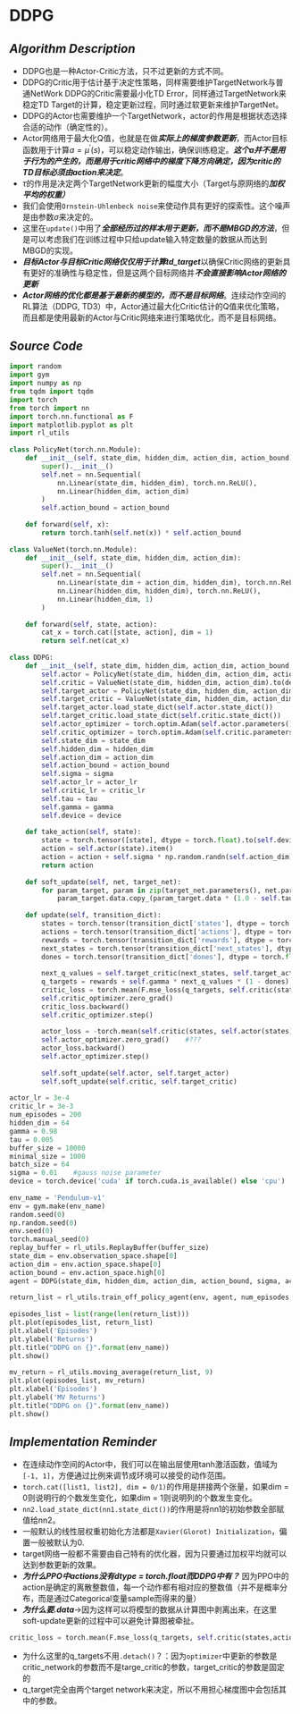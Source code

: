 # DDPG
## ***Algorithm Description***
- DDPG也是一种Actor-Critic方法，只不过更新的方式不同。
- DDPG的Critic用于估计基于决定性策略，同样需要维护TargetNetwork与普通NetWork DDPG的Critic需要最小化TD Error，同样通过TargetNetwork来稳定TD Target的计算，稳定更新过程，同时通过软更新来维护TargetNet。
- DDPG的Actor也需要维护一个TargetNetwork，actor的作用是根据状态选择合适的动作（确定性的）。
- Actor网络用于最大化Q值，也就是在做***实际上的梯度参数更新***，而Actor目标函数用于计算$a = \mu^\prime(s)$，可以稳定动作输出，确保训练稳定。***这个a并不是用于行为的产生的，而是用于critic网络中的梯度下降方向确定，因为critic的TD目标必须由action来决定***。
- $\tau$的作用是决定两个TargetNetwork更新的幅度大小（Target与原网络的***加权平均的权重）***
- 我们会使用`Ornstein-Uhlenbeck noise`来使动作具有更好的探索性。这个噪声是由参数$\sigma$来决定的。
- 这里在`update()`中用了***全部经历过的样本用于更新，而不是MBGD的方法***，但是可以考虑我们在训练过程中只给update输入特定数量的数据从而达到MBGD的实现。
- ***目标Actor与目标Critic网络仅仅用于计算td_target***以确保Critic网络的更新具有更好的准确性与稳定性，但是这两个目标网络并***不会直接影响Actor网络的更新***
- ***Actor网络的优化都是基于最新的模型的，而不是目标网络***。连续动作空间的RL算法（DDPG, TD3）中，Actor通过最大化Critic估计的Q值来优化策略，而且都是使用最新的Actor与Critic网络来进行策略优化，而不是目标网络。
## ***Source Code***
```python
import random  
import gym  
import numpy as np  
from tqdm import tqdm  
import torch  
from torch import nn  
import torch.nn.functional as F  
import matplotlib.pyplot as plt  
import rl_utils  
  
class PolicyNet(torch.nn.Module):  
    def __init__(self, state_dim, hidden_dim, action_dim, action_bound):  
        super().__init__()  
        self.net = nn.Sequential(  
            nn.Linear(state_dim, hidden_dim), torch.nn.ReLU(),  
            nn.Linear(hidden_dim, action_dim)  
        )  
        self.action_bound = action_bound  
  
    def forward(self, x):  
        return torch.tanh(self.net(x)) * self.action_bound  
  
class ValueNet(torch.nn.Module):  
    def __init__(self, state_dim, hidden_dim, action_dim):  
        super().__init__()  
        self.net = nn.Sequential(  
            nn.Linear(state_dim + action_dim, hidden_dim), torch.nn.ReLU(),  
            nn.Linear(hidden_dim, hidden_dim), torch.nn.ReLU(),  
            nn.Linear(hidden_dim, 1)  
        )  
  
    def forward(self, state, action):  
        cat_x = torch.cat([state, action], dim = 1)  
        return self.net(cat_x)  
  
class DDPG:  
    def __init__(self, state_dim, hidden_dim, action_dim, action_bound, sigma, actor_lr, critic_lr, tau, gamma, device):  
        self.actor = PolicyNet(state_dim, hidden_dim, action_dim, action_bound).to(device)  
        self.critic = ValueNet(state_dim, hidden_dim, action_dim).to(device)  
        self.target_actor = PolicyNet(state_dim, hidden_dim, action_dim, action_bound).to(device)  
        self.target_critic = ValueNet(state_dim, hidden_dim, action_dim).to(device)  
        self.target_actor.load_state_dict(self.actor.state_dict())  
        self.target_critic.load_state_dict(self.critic.state_dict())  
        self.actor_optimizer = torch.optim.Adam(self.actor.parameters(), lr = actor_lr)  
        self.critic_optimizer = torch.optim.Adam(self.critic.parameters(), lr = critic_lr)  
        self.state_dim = state_dim  
        self.hidden_dim = hidden_dim  
        self.action_dim = action_dim  
        self.action_bound = action_bound  
        self.sigma = sigma  
        self.actor_lr = actor_lr  
        self.critic_lr = critic_lr  
        self.tau = tau  
        self.gamma = gamma  
        self.device = device  
  
    def take_action(self, state):  
        state = torch.tensor([state], dtype = torch.float).to(self.device)  #为什么要转换成torch上的向量？？  
        action = self.actor(state).item()  
        action = action + self.sigma * np.random.randn(self.action_dim) #add noise to action  
        return action  
  
    def soft_update(self, net, target_net):  
        for param_target, param in zip(target_net.parameters(), net.parameters()):  
            param_target.data.copy_(param_target.data * (1.0 - self.tau) + param.data * self.tau)   #为什么要.data？  
  
    def update(self, transition_dict):  
        states = torch.tensor(transition_dict['states'], dtype = torch.float).to(self.device)  
        actions = torch.tensor(transition_dict['actions'], dtype = torch.float).view(-1, 1).to(self.device) #why dtype?  
        rewards = torch.tensor(transition_dict['rewards'], dtype = torch.float).view(-1, 1).to(self.device)  
        next_states = torch.tensor(transition_dict['next_states'], dtype = torch.float).to(self.device)  
        dones = torch.tensor(transition_dict['dones'], dtype = torch.float).view(-1, 1).to(self.device)  
  
        next_q_values = self.target_critic(next_states, self.target_actor(next_states)) #q(s, a)  
        q_targets = rewards + self.gamma * next_q_values * (1 - dones)  #the values here are all estimated by target_net  
        critic_loss = torch.mean(F.mse_loss(q_targets, self.critic(states, actions)))  
        self.critic_optimizer.zero_grad()  
        critic_loss.backward()  
        self.critic_optimizer.step()  
  
        actor_loss = -torch.mean(self.critic(states, self.actor(states)))  
        self.actor_optimizer.zero_grad()    #???  
        actor_loss.backward()  
        self.actor_optimizer.step()  
  
        self.soft_update(self.actor, self.target_actor)  
        self.soft_update(self.critic, self.target_critic)  
  
actor_lr = 3e-4  
critic_lr = 3e-3  
num_episodes = 200  
hidden_dim = 64  
gamma = 0.98  
tau = 0.005  
buffer_size = 10000  
minimal_size = 1000  
batch_size = 64  
sigma = 0.01    #gauss noise parameter  
device = torch.device('cuda' if torch.cuda.is_available() else 'cpu')  
  
env_name = 'Pendulum-v1'  
env = gym.make(env_name)  
random.seed(0)  
np.random.seed(0)  
env.seed(0)  
torch.manual_seed(0)  
replay_buffer = rl_utils.ReplayBuffer(buffer_size)  
state_dim = env.observation_space.shape[0]  
action_dim = env.action_space.shape[0]  
action_bound = env.action_space.high[0]  
agent = DDPG(state_dim, hidden_dim, action_dim, action_bound, sigma, actor_lr, critic_lr, tau, gamma, device)  
  
return_list = rl_utils.train_off_policy_agent(env, agent, num_episodes, replay_buffer, minimal_size, batch_size)  
  
episodes_list = list(range(len(return_list)))  
plt.plot(episodes_list, return_list)  
plt.xlabel('Episodes')  
plt.ylabel('Returns')  
plt.title("DDPG on {}".format(env_name))  
plt.show()  
  
mv_return = rl_utils.moving_average(return_list, 9)  
plt.plot(episodes_list, mv_return)  
plt.xlabel('Episodes')  
plt.ylabel('MV Returns')  
plt.title("DDPG on {}".format(env_name))  
plt.show()
```
## ***Implementation Reminder***
- 在连续动作空间的Actor中，我们可以在输出层使用tanh激活函数，值域为`[-1, 1]`，方便通过比例来调节成环境可以接受的动作范围。
- `torch.cat([list1, list2], dim = 0/1)`的作用是拼接两个张量，如果dim = 0则说明行的个数发生变化，如果dim = 1则说明列的个数发生变化。
- `nn2.load_state_dict(nn1.state_dict())`的作用是将nn1的初始参数全部赋值给nn2。
- 一般默认的线性层权重初始化方法都是`Xavier(Glorot) Initialization`，偏置一般被默认为0.
- target网络一般都不需要由自己特有的优化器，因为只要通过加权平均就可以达到参数更新的效果。
- ***为什么PPO中actions没有dtype = torch.float而DDPG中有？*** 因为PPO中的action是确定的离散整数值，每一个动作都有相对应的整数值（并不是概率分布，而是通过Categorical变量sample而得来的量）
- ***为什么要.data***->因为这样可以将模型的数据从计算图中剥离出来，在这里soft-update更新的过程中可以避免计算图被牵扯。
```python
critic_loss = torch.mean(F.mse_loss(q_targets, self.critic(states,actions)))
```
- 为什么这里的q_targets不用`.detach()`？：因为`optimizer`中更新的参数是critic_network的参数而不是targe_critic的参数，target_critic的参数是固定的
- q_target完全由两个target network来决定，所以不用担心梯度图中会包括其中的参数。